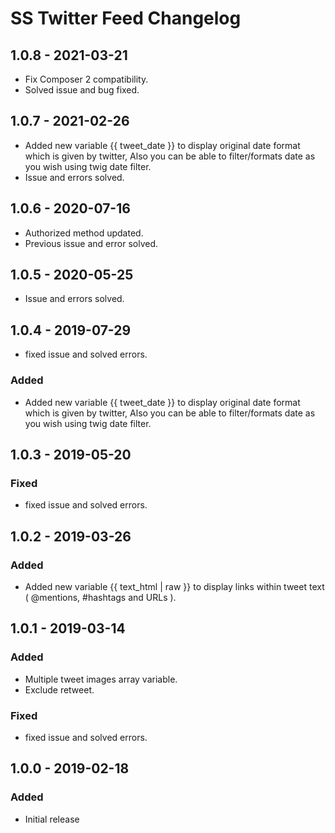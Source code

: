 # SS Twitter Feed Changelog

## 1.0.8 - 2021-03-21

- Fix Composer 2 compatibility.
- Solved issue and bug fixed.

## 1.0.7 - 2021-02-26

- Added new variable {{ tweet_date }} to display original date format which is given by twitter, Also you can be able to filter/formats date as you wish using twig date filter.
- Issue and errors solved.

## 1.0.6 - 2020-07-16

- Authorized method updated.
- Previous issue and error solved.

## 1.0.5 - 2020-05-25

- Issue and errors solved.

## 1.0.4 - 2019-07-29

- fixed issue and solved errors.

### Added

- Added new variable {{ tweet_date }} to display original date format which is given by twitter, Also you can be able to filter/formats date as you wish using twig date filter.

## 1.0.3 - 2019-05-20

### Fixed

- fixed issue and solved errors.
## 1.0.2 - 2019-03-26

### Added

- Added new variable {{ text_html | raw }} to display links within tweet text ( @mentions, #hashtags and URLs ).


## 1.0.1 - 2019-03-14

### Added

- Multiple tweet images array variable.
- Exclude retweet.

### Fixed

- fixed issue and solved errors.


## 1.0.0 - 2019-02-18
### Added
- Initial release
